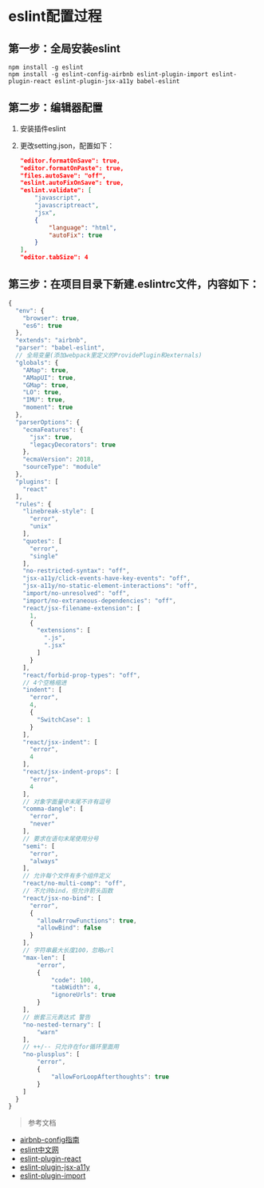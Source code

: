 # eslint配置过程

## 第一步：全局安装eslint

```linux
npm install -g eslint
npm install -g eslint-config-airbnb eslint-plugin-import eslint-plugin-react eslint-plugin-jsx-a11y babel-eslint
```

## 第二步：编辑器配置

1. 安装插件eslint
2. 更改setting.json，配置如下：

    ```json
    "editor.formatOnSave": true,
    "editor.formatOnPaste": true,
    "files.autoSave": "off",
    "eslint.autoFixOnSave": true,
    "eslint.validate": [
        "javascript",
        "javascriptreact",
        "jsx",
        {
            "language": "html",
            "autoFix": true
        }
    ],
    "editor.tabSize": 4
    ```

## 第三步：在项目目录下新建.eslintrc文件，内容如下：

```js
{
  "env": {
    "browser": true,
    "es6": true
  },
  "extends": "airbnb",
  "parser": "babel-eslint",
  // 全局变量(添加webpack里定义的ProvidePlugin和externals)
  "globals": {
    "AMap": true,
    "AMapUI": true,
    "GMap": true,
    "LO": true,
    "IMU": true,
    "moment": true
  },
  "parserOptions": {
    "ecmaFeatures": {
      "jsx": true,
      "legacyDecorators": true
    },
    "ecmaVersion": 2018,
    "sourceType": "module"
  },
  "plugins": [
    "react"
  ],
  "rules": {
    "linebreak-style": [
      "error",
      "unix"
    ],
    "quotes": [
      "error",
      "single"
    ],
    "no-restricted-syntax": "off",
    "jsx-a11y/click-events-have-key-events": "off",
    "jsx-a11y/no-static-element-interactions": "off",
    "import/no-unresolved": "off",
    "import/no-extraneous-dependencies": "off",
    "react/jsx-filename-extension": [
      1,
      {
        "extensions": [
          ".js",
          ".jsx"
        ]
      }
    ],
    "react/forbid-prop-types": "off",
    // 4个空格缩进
    "indent": [
      "error",
      4,
      {
        "SwitchCase": 1
      }
    ],
    "react/jsx-indent": [
      "error",
      4
    ],
    "react/jsx-indent-props": [
      "error",
      4
    ],
    // 对象字面量中末尾不许有逗号
    "comma-dangle": [
      "error",
      "never"
    ],
    // 要求在语句末尾使用分号
    "semi": [
      "error",
      "always"
    ],
    // 允许每个文件有多个组件定义
    "react/no-multi-comp": "off",
    // 不允许bind，但允许箭头函数
    "react/jsx-no-bind": [
      "error",
      {
        "allowArrowFunctions": true,
        "allowBind": false
      }
    ],
    // 字符串最大长度100，忽略url
    "max-len": [
        "error",
        {
            "code": 100,
            "tabWidth": 4,
            "ignoreUrls": true
        }
    ],
    // 嵌套三元表达式 警告
    "no-nested-ternary": [
        "warn"
    ],
    // ++/-- 只允许在for循环里面用
    "no-plusplus": [
        "error",
        {
            "allowForLoopAfterthoughts": true
        }
    ]
  }
}
```

> 参考文档
* [airbnb-config指南](https://github.com/lin-123/javascript)
* [eslint中文网](https://cn.eslint.org/docs/rules/)
* [eslint-plugin-react](https://github.com/yannickcr/eslint-plugin-react)
* [eslint-plugin-jsx-a11y](https://github.com/evcohen/eslint-plugin-jsx-a11y/)
* [eslint-plugin-import](https://github.com/benmosher/eslint-plugin-import)
